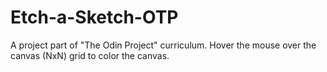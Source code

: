 # Etch-a-Sketch-OTP

A project part of "The Odin Project" curriculum. Hover the mouse over the canvas (NxN) grid to color the canvas. 
